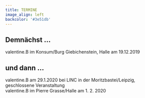 ```yaml
---
title: TERMINE
image_align: left
backcolor: '#3e51db'
---
```


## **Demnächst …**

valentine.B im Konsum/Burg Giebichenstein, Halle am 19.12.2019<br>

## **und dann …**

valentine.B am 29.1.2020 bei LINC in der Moritzbastei/Leipzig, geschlossene Veranstaltung<br>
valentine.B im Pierre Grasse/Halle am 1. 2. 2020
